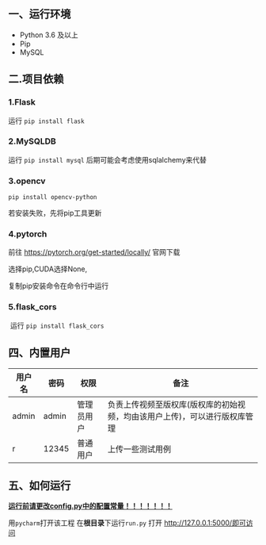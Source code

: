 ## 一、运行环境

- Python 3.6 及以上
- Pip
- MySQL

## 二.项目依赖

### 1.Flask

运行 `pip install flask`

### 2.MySQLDB

运行 `pip install mysql`
后期可能会考虑使用sqlalchemy来代替

### 3.opencv

`pip install opencv-python`

若安装失败，先将pip工具更新

### 4.pytorch

前往 https://pytorch.org/get-started/locally/ 官网下载

选择pip,CUDA选择None,

复制pip安装命令在命令行中运行

### 5.flask_cors

​    运行 `pip install flask_cors`

## 四、内置用户

| 用户名 | 密码  | 权限       | 备注                                                         |
| ------ | ----- | ---------- | ------------------------------------------------------------ |
| admin  | admin | 管理员用户 | 负责上传视频至版权库(版权库的初始视频，均由该用户上传)，可以进行版权库管理 |
| r      | 12345 | 普通用户   | 上传一些测试用例                                             |

## 五、如何运行

**<u>运行前请更改config.py中的配置常量！！！！！！！</u>**

用`pycharm`打开该工程
在**根目录**下运行`run.py`
打开 http://127.0.0.1:5000/即可访问
